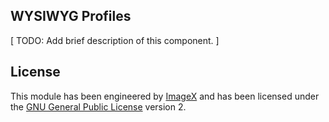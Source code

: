 ## WYSIWYG Profiles

[ TODO: Add brief description of this component. ]

## License

This module has been engineered by [ImageX](http://www.imagexmedia.com) and has been licensed under the [GNU General Public License](http://www.gnu.org/licenses/gpl-2.0.html) version 2.